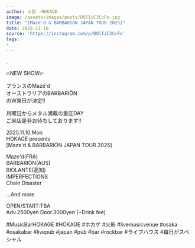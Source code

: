```yaml
---
author: 火影 -HOKAGE-
image: /assets/images/posts/DOlIiC3CcFo.jpg
title: "[Maze'd & BARBARIÖN JAPAN TOUR 2025]"
date: 2025-11-10
source: 'https://instagram.com/p/DOlIiC3CcFo'
tags:
- 
---
```

.

🔥NEW SHOW🔥

フランスのMaze'd<br>
オーストラリアのBARBARIÖN<br>
のW来日が決定‼️

月曜日からメタル満載の重圧DAY<br>
ご来店是非お待ちしております‼️

2025.11.10.Mon<br>
HOKAGE presents<br>
[Maze'd & BARBARIÖN JAPAN TOUR 2025]

Maze'd(FRA)<br>
BARBARIÖN(AUS)<br>
BIOLANTE(高知)<br>
IMPERFECTIONS<br>
Chain Disaster

...And more

OPEN/START:TBA<br>
Adv.2500yen Door.3000yen (+Drink fee)

#MusicBarHOKAGE #HOKAGE #ホカゲ #火影 #livemusicvenue #osaka #osakabar #livepub #japan #pub #bar #rockbar #ライブハウス #毎日がスペシャル